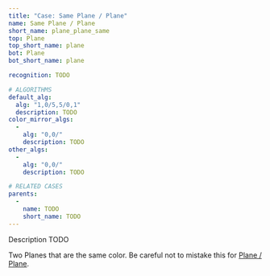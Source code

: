 ```yaml
---
title: "Case: Same Plane / Plane"
name: Same Plane / Plane
short_name: plane_plane_same
top: Plane
top_short_name: plane
bot: Plane
bot_short_name: plane

recognition: TODO

# ALGORITHMS
default_alg:
  alg: "1,0/5,5/0,1"
  description: TODO
color_mirror_algs:
  -
    alg: "0,0/"
    description: TODO
other_algs:
  -
    alg: "0,0/"
    description: TODO

# RELATED CASES
parents:
  -
    name: TODO
    short_name: TODO
---
```


Description TODO

Two Planes that are the same color.  Be careful not to mistake this for [Plane / Plane](plane_plane).

